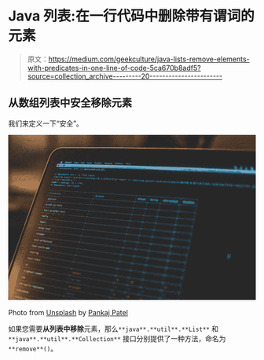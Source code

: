 # Java 列表:在一行代码中删除带有谓词的元素

> 原文：<https://medium.com/geekculture/java-lists-remove-elements-with-predicates-in-one-line-of-code-5ca670b8adf5?source=collection_archive---------20----------------------->

## 从数组列表中安全移除元素

我们来定义一下“安全”。

![](img/558db7f10a789b9f927b0a58268f659d.png)

Photo from [Unsplash](https://unsplash.com/photos/eygpU6KfOBk) by [Pankaj Patel](https://unsplash.com/@pankajpatel)

如果您需要**从列表中移除**元素，那么`**java**.**util**.**List**` 和`**java**.**util**.**Collection**` 接口分别提供了一种方法，命名为`**remove**()`。